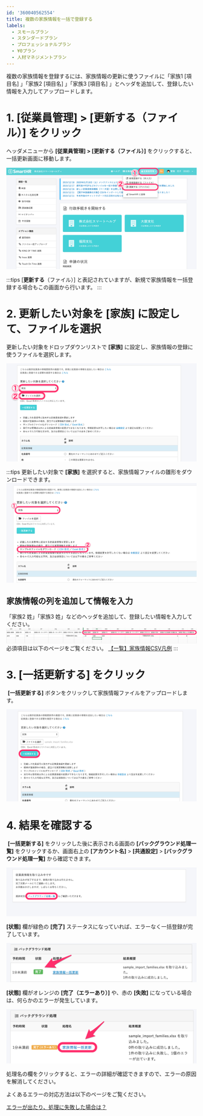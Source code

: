 ```yaml
---
id: '360040562554'
title: 複数の家族情報を一括で登録する
labels:
  - スモールプラン
  - スタンダードプラン
  - プロフェッショナルプラン
  - ¥0プラン
  - 人材マネジメントプラン
---
```

複数の家族情報を登録するには、家族情報の更新に使うファイルに「家族1 \[項目名\] 」「家族2 \[項目名\] 」「家族3 \[項目名\] 」とヘッダを追加して、登録したい情報を入力してアップロードします。

# 1\. \[従業員管理\] > \[更新する（ファイル）\] をクリック

ヘッダメニューから **\[従業員管理\] > \[更新する（ファイル）\]** をクリックすると、一括更新画面に移動します。

![__________2019-12-18_16_10_12.png](./__________2019-12-18_16_10_12.png)

:::tips
\[**更新する**（ファイル）\] と表記されていますが、新規で家族情報を一括登録する場合もこの画面から行います。
:::

# 2\. 更新したい対象を \[家族\] に設定して、ファイルを選択

更新したい対象をドロップダウンリストで **\[家族\]** に設定し、家族情報の登録に使うファイルを選択します。

![________.png](./________.png)

:::tips
更新したい対象で **\[家族\]** を選択すると、家族情報ファイルの雛形をダウンロードできます。
![__________2019-12-18_16_16_13.png](./__________2019-12-18_16_16_13.png)
## 家族情報の列を追加して情報を入力
「家族2 姓」「家族3 姓」などのヘッダを追加して、登録したい情報を入力してください。
![sample_import_families.png](./sample_import_families.png)
必須項目は以下のページをご覧ください。
[【一覧】家族情報CSV凡例](https://knowledge.smarthr.jp/hc/ja/articles/4406454806937/)
:::

# 3\. \[一括更新する\] をクリック

 **\[一括更新する\]** ボタンをクリックして家族情報ファイルをアップロードします。

![___________SmartHR____________.png](./___________SmartHR____________.png)

# 4\. 結果を確認する

 **\[一括更新する\]** をクリックした後に表示される画面の **\[バックグラウンド処理一覧\]** をクリックするか、画面右上の **\[アカウント名\]** > **\[共通設定\]** > **\[バックグラウンド処理一覧\]** から確認できます。

![____________SmartHR____________.png](./____________SmartHR____________.png)

**\[状態\]** 欄が緑色の **\[完了\]** ステータスになっていれば、エラーなく一括登録が完了しています。

![________________SmartHR____________.png](./00_________________SmartHR____________.png)

**\[状態\]** 欄がオレンジの **\[完了（エラーあり）\]** や、赤の **\[失敗\]** になっている場合は、何らかのエラーが発生しています。

![________________SmartHR____________.png](./01_________________SmartHR____________.png)

処理名の欄をクリックすると、エラーの詳細が確認できますので、エラーの原因を解消してください。

よくあるエラーの対応方法は以下のページをご覧ください。

[エラーが出たり、処理に失敗した場合は？](https://knowledge.smarthr.jp/hc/ja/articles/360033711133)
